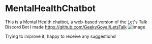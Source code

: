 # MentalHealthChatbot
This is a Mental Health chatbot, a web-based version of the Let's Talk Discord Bot I made https://github.com/GeekyGoyal/LetsTalk
![image](https://user-images.githubusercontent.com/69391607/145712588-789d41ee-f9b1-4ed5-9ff5-b6e1450a8abc.png)

Trying to improve it, happy to receive any suggestions!
